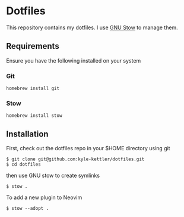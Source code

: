 # Dotfiles

This repository contains my dotfiles. I use [GNU Stow](https://www.gnu.org/software/stow/) to manage them.

## Requirements
Ensure you have the following installed on your system

### Git

```
homebrew install git
```

### Stow

```
homebrew install stow
```

## Installation
First, check out the dotfiles repo in your $HOME directory using git

```
$ git clone git@github.com:kyle-kettler/dotfiles.git
$ cd dotfiles
```

then use GNU stow to create symlinks

```
$ stow .
```

To add a new plugin to Neovim
```
$ stow --adopt .
```
